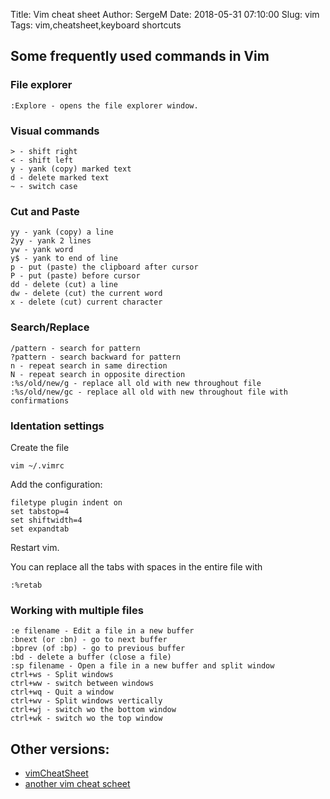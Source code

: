 Title: Vim cheat sheet
Author: SergeM
Date: 2018-05-31 07:10:00
Slug: vim
Tags: vim,cheatsheet,keyboard shortcuts


## Some frequently used commands in Vim

### File explorer 
    :Explore - opens the file explorer window. 

### Visual commands

    > - shift right
    < - shift left
    y - yank (copy) marked text
    d - delete marked text
    ~ - switch case

### Cut and Paste

    yy - yank (copy) a line
    2yy - yank 2 lines
    yw - yank word
    y$ - yank to end of line
    p - put (paste) the clipboard after cursor
    P - put (paste) before cursor
    dd - delete (cut) a line
    dw - delete (cut) the current word
    x - delete (cut) current character


### Search/Replace

    /pattern - search for pattern
    ?pattern - search backward for pattern
    n - repeat search in same direction
    N - repeat search in opposite direction
    :%s/old/new/g - replace all old with new throughout file
    :%s/old/new/gc - replace all old with new throughout file with confirmations


### Identation settings
Create the file
```
vim ~/.vimrc
```
Add the configuration:
```
filetype plugin indent on
set tabstop=4
set shiftwidth=4
set expandtab
```
Restart vim.


You can replace all the tabs with spaces in the entire file with
```
:%retab
```

### Working with multiple files

    :e filename - Edit a file in a new buffer
    :bnext (or :bn) - go to next buffer
    :bprev (of :bp) - go to previous buffer
    :bd - delete a buffer (close a file)
    :sp filename - Open a file in a new buffer and split window
    ctrl+ws - Split windows
    ctrl+ww - switch between windows
    ctrl+wq - Quit a window
    ctrl+wv - Split windows vertically
    ctrl+wj - switch wo the bottom window
    ctrl+wk - switch wo the top window
    



## Other versions:
* [vimCheatSheet](https://www.fprintf.net/vimCheatSheet.html)
* [another vim cheat scheet](https://vim.rtorr.com/)
